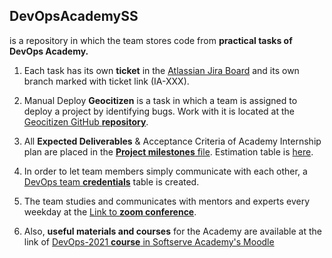 ## DevOpsAcademySS
is a repository in which the team stores code from **practical tasks of DevOps Academy.**

1. Each task has its own **ticket** in the [Atlassian Jira Board] and its own branch marked with ticket link (IA-XXX).

2. Manual Deploy **Geocitizen** is a task in which a team is assigned to deploy a project by identifying bugs. Work with it is located at the [Geocitizen GitHub **repository**].

3. All **Expected Deliverables** & Acceptance Criteria of Academy Internship plan are placed in the [**Project milestones** file].
Estimation table is [here].

4. In order to let team members simply communicate with each other, a [DevOps team **credentials**] table is created.

5. The team studies and communicates with mentors and experts every weekday at the [Link to **zoom conference**].

6. Also, **useful materials and courses** for the Academy are available at the link of [DevOps-2021 **course** in Softserve Academy's Moodle]




[Atlassian Jira Board]: <https://devopsacademy.atlassian.net/jira/software/projects/IA/boards/1>

[Geocitizen GitHub **repository**]: <https://github.com/DevOpsAcademySS/Geocitizen>

[**Project milestones** file]: <https://docs.google.com/document/d/1GlTHOB31Ge00lPWYHvw-MRHQydUPAx1gCyBVJ47P__I/edit?usp=drivesdk>

[here]: <https://docs.google.com/spreadsheets/d/1ScgksjDFEZ1OBospo5tm6N9SxzBHTB12wY4L2Igvdp0/edit?usp=sharing_eil_m&ts=6118dc49>

[DevOps team **credentials**]: <https://docs.google.com/spreadsheets/d/1cMczvIlUcScRl9QY_H2AYGGeCOuLtoYGA4HqhI5d86c/edit#gid=0>

[Link to **zoom conference**]: <https://softserveinc.zoom.us/j/93500189579?pwd=emw1ZTMzUlJ6M2RKQytlanlXYmJ1Zz09>

[DevOps-2021 **course** in Softserve Academy's Moodle]: <https://softserve.academy/course/view.php?id=214>
